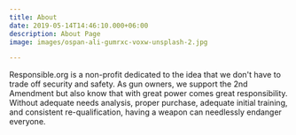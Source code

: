 ```yaml
---
title: About
date: 2019-05-14T14:46:10.000+06:00
description: About Page
image: images/ospan-ali-gumrxc-voxw-unsplash-2.jpg

---
```

Responsible.org is a non-profit dedicated to the idea that we don't have to trade off security and safety. As gun owners, we support the 2nd Amendment but also know that with great power comes great responsibility. Without adequate needs analysis, proper purchase, adequate initial training, and consistent re-qualification, having a weapon can needlessly endanger everyone.